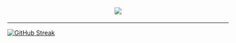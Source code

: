 <h1 align="center">
  <img src="https://readme-typing-svg.herokuapp.com?font=Inter&size=35&center=true&width=500&height=700&duration=3000&lines=Hey+there+:);I'm+Tim">
</h1>

---

<a href="https://git.io/streak-stats"><img src="https://streak-stats.demolab.com?user=TimmieBimmie&theme=dark&hide_border=true&border_radius=5.5&date_format=j%20M%5B%20Y%5D&mode=weekly&card_width=500&card_height=300" alt="GitHub Streak" /></a>
